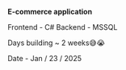 **E-commerce application**

Frontend - C# 
Backend - MSSQL

Days building ~ 2 weeks😅😭

Date - Jan / 23 / 2025
